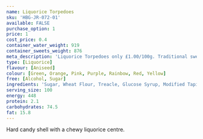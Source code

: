 ```yaml
---
name: Liquorice Torpedoes
sku: 'HBG-JR-072-01'
available: FALSE
purchase_option: 1
price: 1
cost_price: 0.4
container_water_weight: 919
container_sweets_weight: 876
meta_description: 'Liquorice Torpedoes only £1.00/100g. Traditional sweets and more at Humbugs Confectionery  Store. Specialists in satisfying your sweet tooth!'
type: [Liquorice]
flavour: [Aniseed]
colour: [Green, Orange, Pink, Purple, Rainbow, Red, Yellow]
free: [Alcohol, Sugar]
ingredients: 'Sugar, Wheat Flour, Treacle, Glucose Syrup, Modified Tapioca and Maize Starches, E171, E104, E129, E124, E133, E110, Shellac, Carnauba Wax, Vegetable Oil, Flavouring, Liquorice Extract'
serving_size: 100
energy: 448
protein: 2.1
carbohydrates: 74.5
fat: 15.8
---
```

Hard candy shell with a chewy liquorice centre.